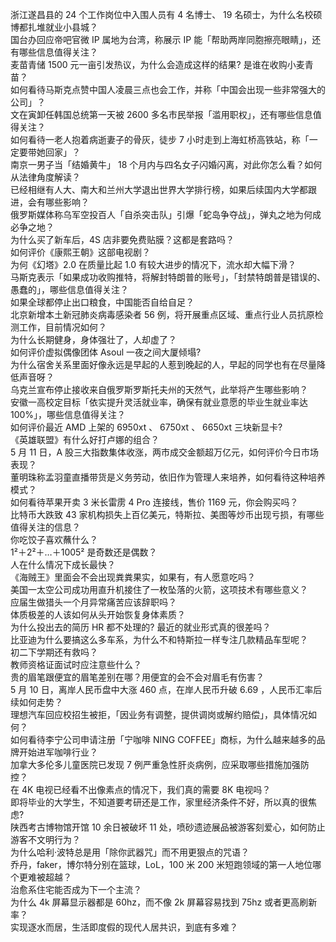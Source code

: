 浙江遂昌县的 24 个工作岗位中入围人员有 4 名博士、 19 名硕士，为什么名校硕博都扎堆就业小县城？  
国台办回应帝吧官微 IP 属地为台湾，称展示 IP 能「帮助两岸同胞擦亮眼睛」，还有哪些信息值得关注？  
麦苗青储 1500 元一亩引发热议，为什么会造成这样的结果? 是谁在收购小麦青苗？  
如何看待马斯克点赞中国人凌晨三点也会工作，并称「中国会出现一些非常强大的公司」？  
文在寅卸任韩国总统第一天被 2600 多名市民举报「滥用职权」，还有哪些信息值得关注？  
如何看待一老人抱着病逝妻子的骨灰，徒步 7 小时走到上海虹桥高铁站，称「一定要带她回家」？  
南京一男子当「结婚黄牛」 18 个月内与四名女子闪婚闪离，对此你怎么看？如何从法律角度解读？  
已经相继有人大、南大和兰州大学退出世界大学排行榜，如果后续国内大学都跟进，会有哪些影响？  
俄罗斯媒体称乌军空投百人「自杀突击队」引爆「蛇岛争夺战」，弹丸之地为何成必争之地？  
为什么买了新车后，4S 店非要免费贴膜？这都是套路吗？  
如何评价《康熙王朝》这部电视剧？  
为何《幻塔》2.0 在质量比起 1.0 有较大进步的情况下，流水却大幅下滑？  
马斯克表示「如果成功收购推特，将解封特朗普的账号」，「封禁特朗普是错误的、愚蠢的」，哪些信息值得关注？  
如果全球都停止出口粮食，中国能否自给自足？  
北京新增本土新冠肺炎病毒感染者 56 例，将开展重点区域、重点行业人员抗原检测工作，目前情况如何？  
为什么长期健身，身体强壮了，人却虚了？  
如何评价虚拟偶像团体 Asoul 一夜之间大厦倾塌?  
为什么宿舍关系里面好像永远是早起的人惹到晚起的人，早起的同学也有在尽量降低声音呀？  
乌克兰宣布停止接收来自俄罗斯罗斯托夫州的天然气，此举将产生哪些影响？  
安徽一高校定目标「依实提升灵活就业率，确保有就业意愿的毕业生就业率达 100%」，哪些信息值得关注？  
如何评价最近 AMD 上架的 6950xt 、 6750xt 、 6650xt 三块新显卡?  
《英雄联盟》有什么好打卢娜的组合？  
5 月 11 日，A 股三大指数集体收涨，两市成交金额超万亿元，如何评价今日市场表现？  
董明珠称孟羽童直播带货是义务劳动，依旧作为管理人来培养，如何看待这种培养模式？  
如何看待苹果开卖 3 米长雷雳 4 Pro 连接线，售价 1169 元，你会购买吗？  
比特币大跌致 43 家机构损失上百亿美元，特斯拉、美图等炒币出现亏损，有哪些值得关注的信息？  
你吃饺子喜欢蘸什么？  
1²＋2²＋…＋1005² 是奇数还是偶数？  
人在什么情况下成长最快？  
《海贼王》里面会不会出现粪粪果实，如果有，有人愿意吃吗？  
美国一太空公司成功用直升机接住了一枚坠落的火箭，这项技术有哪些意义？  
应届生做猎头一个月异常痛苦应该辞职吗？  
体质极差的人该如何从头开始恢复身体素质？  
为什么投出去的简历 HR 都不处理的? 最近的就业形式真的很差吗？  
比亚迪为什么要搞这么多车系，为什么不和特斯拉一样专注几款精品车型呢？  
初二下学期还有救吗？  
教师资格证面试时应注意些什么？  
贵的眉笔跟便宜的眉笔差别在哪？用便宜的会不会对眉毛有伤害？  
5 月 10 日，离岸人民币盘中大涨 460 点，在岸人民币升破 6.69 ，人民币汇率后续如何走势？  
理想汽车回应校招生被拒，「因业务有调整，提供调岗或解约赔偿」，具体情况如何？  
如何看待李宁公司申请注册「宁咖啡 NING COFFEE」商标，为什么越来越多的品牌开始进军咖啡行业？  
加拿大多伦多儿童医院已发现 7 例严重急性肝炎病例，应采取哪些措施加强防控？  
在 4K 电视已经看不出像素点的情况下，我们真的需要 8K 电视吗？  
即将毕业的大学生，不知道要考研还是工作，家里经济条件不好，所以真的很焦虑?  
陕西考古博物馆开馆 10 余日被破坏 11 处，喷砂遗迹展品被游客刻爱心，如何防止游客不文明行为？  
为什么哈利·波特总是用「除你武器咒」而不用更狠点的咒语？  
乔丹，faker，博尔特分别在篮球，LoL，100 米 200 米短跑领域的第一人地位哪个更难被超越？  
治愈系住宅能否成为下一个主流？  
为什么 4k 屏幕显示器都是 60hz，而不像 2k 屏幕容易找到 75hz 或者更高刷新率？  
实现逐水而居，生活即度假的现代人居共识，到底有多难？  
